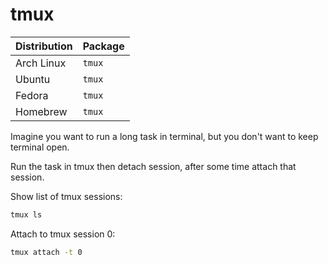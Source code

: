 # tmux

| Distribution | Package |
| ------------ | ------- |
| Arch Linux   | `tmux`  |
| Ubuntu       | `tmux`  |
| Fedora       | `tmux`  |
| Homebrew     | `tmux`  |

Imagine you want to run a long task in terminal, but you don't want to keep terminal open.

Run the task in tmux then detach session, after some time attach that session.

Show list of tmux sessions:

```sh
tmux ls
```

Attach to tmux session 0:

```sh
tmux attach -t 0
```
